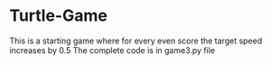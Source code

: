 # Turtle-Game
This is a starting game where for every even score the target speed increases by 0.5
The complete code is in game3.py file
